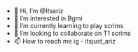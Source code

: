 - 👋 Hi, I’m @Itsariz
- 👀 I’m interested in Bgmi
- 🌱 I’m currently learning to play scrims
- 💞️ I’m looking to collaborate on T1 scrims
- 📫 How to reach me ig - itsjust_ariz

<!---
Itsariz/Itsariz is a ✨ special ✨ repository because its `README.md` (this file) appears on your GitHub profile.
You can click the Preview link to take a look at your changes.
--->
